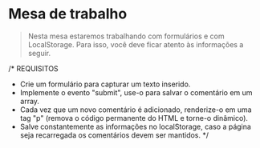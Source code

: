 # Mesa de trabalho
> Nesta mesa estaremos trabalhando com formulários e com LocalStorage. Para isso, você deve ficar atento às informações a seguir.

/*
REQUISITOS
- Crie um formulário para capturar um texto inserido.
- Implemente o evento "submit", use-o para salvar o comentário em um array.
- Cada vez que um novo comentário é adicionado, renderize-o em uma tag "p" (remova o código permanente do HTML e torne-o dinâmico).
- Salve constantemente as informações no localStorage, caso a página seja recarregada os comentários devem ser mantidos.
*/
